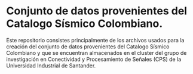 # Conjunto de datos provenientes del Catalogo Sísmico Colombiano.

Este repositorio consistes principalmente de los archivos usados para la creación del conjunto de datos provenientes del Catalogo Sísmico Colombiano y que se encuentran almacenados en el cluster del grupo de investigación en Conectividad y Procesamiento de Señales (CPS) de la Universidad Industrial de Santander.


